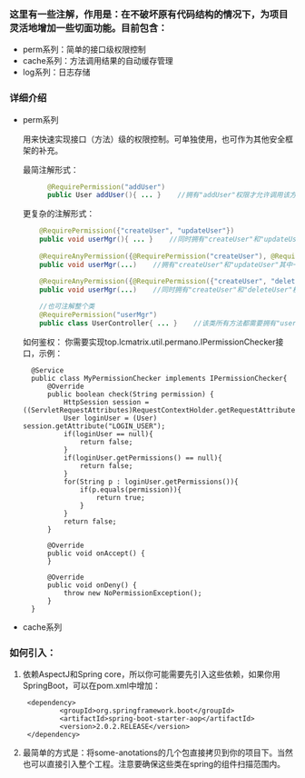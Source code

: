 ### 这里有一些注解，作用是：在不破坏原有代码结构的情况下，为项目灵活地增加一些切面功能。目前包含：
* perm系列：简单的接口级权限控制
* cache系列：方法调用结果的自动缓存管理
* log系列：日志存储

### 详细介绍
* perm系列

  用来快速实现接口（方法）级的权限控制。可单独使用，也可作为其他安全框架的补充。
  
  最简注解形式：
  
  ```java
        @RequirePermission("addUser")
        public User addUser(){ ... }    //拥有"addUser"权限才允许调用该方法
  ```
        
  更复杂的注解形式：
  
    ```java
        @RequirePermission({"createUser", "updateUser"})
        public void userMgr(){ ... }    //同时拥有"createUser"和"updateUser"权限才允许调用该方法
        
        @RequireAnyPermission({@RequirePermission("createUser"), @RequirePermission("updateUser")})
        public void userMgr(...)    //拥有"createUser"和"updateUser"其中一项权限即可调用该方法

        @RequireAnyPermission({@RequirePermission({"createUser", "deleteUser"}), @RequirePermission("updateUser")})
        public void userMgr(...)    //同时拥有"createUser"和"deleteUser"权限，或者拥有"updateUser"权限即可调用该方法
        
        //也可注解整个类
        @RequirePermission("userMgr")
        public class UserController{ ... }    //该类所有方法都需要拥有"userMgr"权限才可调用
    ```
        
  如何鉴权：
        你需要实现top.lcmatrix.util.permano.IPermissionChecker接口，示例：
        
        @Service
        public class MyPermissionChecker implements IPermissionChecker{
            @Override
            public boolean check(String permission) {
                HttpSession session = ((ServletRequestAttributes)RequestContextHolder.getRequestAttributes()).getRequest().getSession();
                User loginUser = (User) session.getAttribute("LOGIN_USER");
                if(loginUser == null){
                    return false;
                }
                if(loginUser.getPermissions() == null){
                    return false;
                }
                for(String p : loginUser.getPermissions()){
                    if(p.equals(permission)){
                        return true;
                    }
                }
                return false;
            }

            @Override
            public void onAccept() {
            }

            @Override
            public void onDeny() {
                throw new NoPermissionException();
            }
        }
        
* cache系列
        

### 如何引入：

1. 依赖AspectJ和Spring core，所以你可能需要先引入这些依赖，如果你用SpringBoot，可以在pom.xml中增加：

        <dependency>
                <groupId>org.springframework.boot</groupId>
                <artifactId>spring-boot-starter-aop</artifactId>
                <version>2.0.2.RELEASE</version>
        </dependency>
        
2. 最简单的方式是：将some-anotations的几个包直接拷贝到你的项目下。当然也可以直接引入整个工程。注意要确保这些类在spring的组件扫描范围内。
